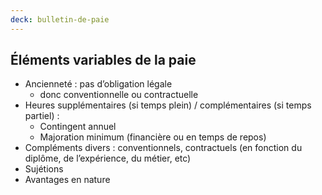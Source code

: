 ```yaml
---
deck: bulletin-de-paie
---
```


## Éléments variables de la paie

* Ancienneté : pas d’obligation légale
  * donc conventionnelle ou contractuelle
* Heures supplémentaires <span class="info">(si temps plein)</span> / <span class="info">complémentaires (si temps partiel)</span> :
  * Contingent annuel
  * Majoration minimum <span class="info">(financière ou en temps de repos)</span>
* Compléments divers : conventionnels, contractuels <span class="info">(en fonction du diplôme, de l’expérience, du métier, etc)</span>
* Sujétions
* Avantages en nature
